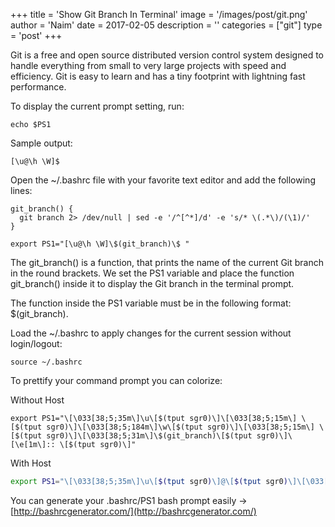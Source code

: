 +++
title = 'Show Git Branch In Terminal'
image = '/images/post/git.png'
author = 'Naim'
date = 2017-02-05
description = ''
categories = ["git"]
type = 'post'
+++


Git is a free and open source distributed version control system designed to handle everything from small to very large projects with speed and efficiency. Git is easy to learn and has a tiny footprint with lightning fast performance.


To display the current prompt setting, run:

```shell
echo $PS1
```

Sample output:

```test
[\u@\h \W]$
```

Open the ~/.bashrc file with your favorite text editor and add the following lines:

```shell
git_branch() {
  git branch 2> /dev/null | sed -e '/^[^*]/d' -e 's/* \(.*\)/(\1)/'
}

export PS1="[\u@\h \W]\$(git_branch)\$ "
```
The git_branch() is a function, that prints the name of the current Git branch in the round brackets.
We set the PS1 variable and place the function git_branch() inside it to display the Git branch in the terminal prompt.

The function inside the PS1 variable must be in the following format: \$(git_branch).

Load the ~/.bashrc to apply changes for the current session without login/logout:

```shell
source ~/.bashrc
```

To prettify your command prompt you can colorize:

Without Host

```shell
export PS1="\[\033[38;5;35m\]\u\[$(tput sgr0)\]\[\033[38;5;15m\] \[$(tput sgr0)\]\[\033[38;5;184m\]\w\[$(tput sgr0)\]\[\033[38;5;15m\] \[$(tput sgr0)\]\[\033[38;5;31m\]\$(git_branch)\[$(tput sgr0)\]\[\e[1m\]:: \[$(tput sgr0)\]"
```

With Host

```bash
export PS1="\[\033[38;5;35m\]\u\[$(tput sgr0)\]@\[$(tput sgr0)\]\[\033[38;5;35m\]\h\[$(tput sgr0)\]\[\033[38;5;15m\] \[$(tput sgr0)\]\[\033[38;5;184m\]\w\[$(tput sgr0)\]\[\033[38;5;15m\] \[$(tput sgr0)\]\[\033[38;5;31m\]\$(git_branch)\[$(tput sgr0)\]\[\e[1m\]:: \[$(tput sgr0)\]"
```


You can generate your .bashrc/PS1 bash prompt easily -> [http://bashrcgenerator.com/](http://bashrcgenerator.com/)

 

